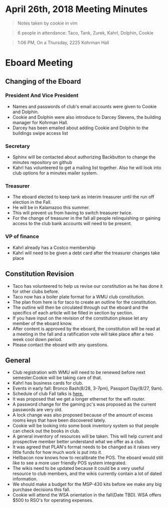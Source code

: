 # April 26th, 2018 Meeting Minutes
> Notes taken by cookie in vim

> 6 people in attendance: Taco, Tank, Zurek, Kahrl, Dolphin, Cookie

> 1:06 PM, On a Thursday, 2225 Kohrman Hall

# Eboard Meeting

## Changing of the Eboard 

### President And Vice President

- Names and passwords of club's email accounts were given to Cookie and Dolphin. 
- Cookie and Dolphin were also introduce to Darcey Stevens, the building manager for Kohrman Hall.
- Darcey has been emailed about adding Cookie and Dolphin to the buildings swipe access list

### Secretary

- Sphinx will be contacted about authorizing Backbutton to change the minutes repository on github
- Kahrl has volunteered to get a mailing list together. Also he will look into club options for a minutes mailer system.

### Treasurer

- The eboard elected to keep tank as interim treasurer until the run off election in the Fall.
- He will be in Kalamazoo this summer.
- This will prevent us from having to switch treasurer twice.
- For the change of treasurer in the fall all people relinquishing or gaining access to the club bank accounts will need to be present.

### VP of finance 
- Kahrl already has a Costco membership
- Kahrl will need to be given a debt card after the treasurer changes take place

## Constitution Revision
- Taco has volunteered to help us revise our constitution as he has done it for other clubs before.
- Taco now has a boiler plate format for a WMU club constitution.
- The plan from here is for taco to create an outline for the constitution. 
- The outline will then be circulated through out the eboard and the specifics of each article will be filled in section by section. 
- If you have input on the revision of the constitution please let any member of the eboard know.
- After content is approved by the eboard, the constitution will be read at a meeting in the fall and a ratification vote will take place after a two week cool down period.
- Please contact the eboard with any questions.

## General

- Club registration with WMU will need to be renewed before next semester.Cookie will be taking care of that.
- Kahrl has business cards for club.
- Events in early fall: Bronco Bash(8/28, 3-7pm), Passport Day(8/27, 9am).
- Schedule of club Fall talks is [here.](https://docs.google.com/spreadsheets/d/1xfvAJaQI06SkfcRoYSI0uFNep6WK9On8Oi9cvxRyBRk/edit?usp=sharing)
- It was proposed that we get a longer ethernet for the wifi router.
- A password change for the gaming pc's was proposed as the current passwords are very old.
- A lock change was also proposed because of the amount of excess rooms keys that have been discovered lately.
- Cookie will be looking into some book inventory system so that people can check out the books in club.
- A general inventory of resources will be taken. This will help current and prospective member better understand what we offer as a club.
- It was agreed that PLAN's format needs to be changed as it raises very little funds for how much work is put into it.
- Hellbacon now knows how to recalibrate the POS. The eboard would still like to see a more user friendly POS system integrated.
- The wikis need to be updated because it could be a very useful resource to club members, and the wikis currently contain a lot of dated information.
- We should make a budget for the MSP-430 kits before we make any big purchase decisions this fall.
- Cookie will attend the WSA orientation in the fall(Date TBD). WSA offers $500 to RSO's for operating expenses.


